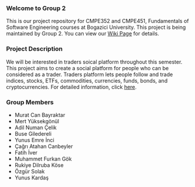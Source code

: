 ### Welcome to Group 2 
This is our project repository for CMPE352 and CMPE451, Fundamentals of Software Engineering courses at Bogazici University.
This project is being maintained by Group 2. You can view our [Wiki Page](https://github.com/bounswe/bounswe2019group2/wiki) for details.

### Project Description 
We will be interested in traders soical platform throughout this semester. This project aims to create a social platform for people who can be considered as a trader. Traders platform lets people follow and trade indices, stocks, ETFs, commodities, currencies, funds, bonds, and cryptocurrencies.
For detailed information, click [here](https://github.com/bounswe/bounswe2019group2/blob/master/CMPE352_Spring20182019_TradersPlatform.pdf). 

### Group Members
* Murat Can Bayraktar 
* Mert Yüksekgönül
* Adil Numan Çelik
* Buse Giledereli
* Yunus Emre İnci
* Çağrı Atahan Canbeyler
* Fatih İver
* Muhammet Furkan Gök
* Rukiye Dilruba Köse
* Özgür Solak
* Yunus Kardaş
